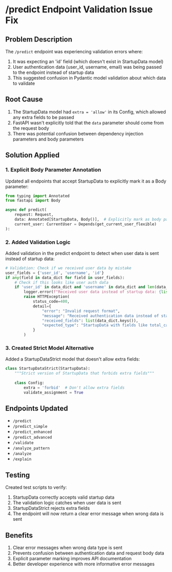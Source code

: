 # /predict Endpoint Validation Issue Fix

## Problem Description
The `/predict` endpoint was experiencing validation errors where:
1. It was expecting an 'id' field (which doesn't exist in StartupData model)
2. User authentication data (user_id, username, email) was being passed to the endpoint instead of startup data
3. This suggested confusion in Pydantic model validation about which data to validate

## Root Cause
1. The StartupData model had `extra = 'allow'` in its Config, which allowed any extra fields to be passed
2. FastAPI wasn't explicitly told that the `data` parameter should come from the request body
3. There was potential confusion between dependency injection parameters and body parameters

## Solution Applied

### 1. Explicit Body Parameter Annotation
Updated all endpoints that accept StartupData to explicitly mark it as a Body parameter:
```python
from typing import Annotated
from fastapi import Body

async def predict(
    request: Request, 
    data: Annotated[StartupData, Body()],  # Explicitly mark as body parameter
    current_user: CurrentUser = Depends(get_current_user_flexible)
):
```

### 2. Added Validation Logic
Added validation in the predict endpoint to detect when user data is sent instead of startup data:
```python
# Validation: Check if we received user data by mistake
user_fields = {'user_id', 'username', 'id'}
if any(field in data_dict for field in user_fields):
    # Check if this looks like user auth data
    if 'user_id' in data_dict and 'username' in data_dict and len(data_dict) < 10:
        logger.error(f"Received user data instead of startup data: {list(data_dict.keys())}")
        raise HTTPException(
            status_code=400,
            detail={
                "error": "Invalid request format",
                "message": "Received authentication data instead of startup data. Please check your request body.",
                "received_fields": list(data_dict.keys()),
                "expected_type": "StartupData with fields like total_capital_raised_usd, funding_stage, sector, etc."
            }
        )
```

### 3. Created Strict Model Alternative
Added a StartupDataStrict model that doesn't allow extra fields:
```python
class StartupDataStrict(StartupData):
    """Strict version of StartupData that forbids extra fields"""
    
    class Config:
        extra = 'forbid'  # Don't allow extra fields
        validate_assignment = True
```

## Endpoints Updated
- `/predict`
- `/predict_simple`
- `/predict_enhanced`
- `/predict_advanced`
- `/validate`
- `/analyze_pattern`
- `/analyze`
- `/explain`

## Testing
Created test scripts to verify:
1. StartupData correctly accepts valid startup data
2. The validation logic catches when user data is sent
3. StartupDataStrict rejects extra fields
4. The endpoint will now return a clear error message when wrong data is sent

## Benefits
1. Clear error messages when wrong data type is sent
2. Prevents confusion between authentication data and request body data
3. Explicit parameter marking improves API documentation
4. Better developer experience with more informative error messages